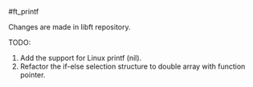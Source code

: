 #ft_printf

Changes are made in libft repository.

TODO:

1. Add the support for Linux printf (nil).
2. Refactor the if-else selection structure to double array with function pointer.

